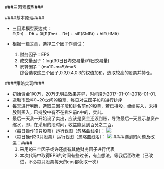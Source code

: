 ###三因素模型###

####基本原理####
 - 三因素模型表达式：<br>
 E(Rit) − Rft = βi[E(Rmt − Rft] + siE(SMBt) + hiE(HMIt)

 - 根据一篇文章，选择三个因子作测试：
   1. 财务因子：EPS
   2. 成交量因子：log(30日日均交易量/昨日交易量)
   3. 反转因子：(ma10-ma5)/ma5<br>
 综合选取这三个因子,0.3,0.4,0.3的权值加和，选取较高的股票并持仓。

####策略实现####
 - 初始资金100万，20万无明显效果差异，时间段为2017-01-01~2018-01-01.
 - 选取市盈率0~20之间的股票，每日对三因子加和进行排序
 - 每天进行判断，选取三因子加和排名前n的股票，若已持股，继续买入，未持股则买入，已持股中有不在排名前n中的，卖出。
 - 最后一天我一开始设了卖出，应该是资金还没到账，导致最后一天显示总资产缩水，即，在采用的段时间，收益能达到百分之二百。
 - （每日操作10只股票）运行截图（忽略曲线名）：
 ![](https://i.imgur.com/Pz1U6uV.png)
 - （每日操作20只股票）运行截图（忽略曲线名）：
 ![](https://i.imgur.com/P6bVrxN.png)
 ####遇到的问题及改进：####
   1. 采用的三个因子或许还能有其他财务因子进行代表
   2. 本次代码中取得EPS的时间有些过长，有点想法，等我后面改进（已改进，不必每只股票每天的eps都获取一次）